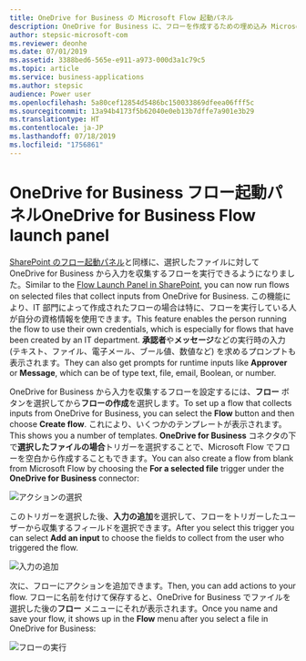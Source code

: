 ```yaml
---
title: OneDrive for Business の Microsoft Flow 起動パネル
description: OneDrive for Business に、フローを作成するための埋め込み Microsoft Flow エクスペリエンスが備わります
author: stepsic-microsoft-com
ms.reviewer: deonhe
ms.date: 07/01/2019
ms.assetid: 3388bed6-565e-e911-a973-000d3a1c79c5
ms.topic: article
ms.service: business-applications
ms.author: stepsic
audience: Power user
ms.openlocfilehash: 5a80cef12854d5486bc150033869dfeea06fff5c
ms.sourcegitcommit: 13a94b4173f5b62040e0eb13b7dffe7a901e3b29
ms.translationtype: HT
ms.contentlocale: ja-JP
ms.lasthandoff: 07/18/2019
ms.locfileid: "1756861"
---
```

# <a name="onedrive-for-business-flow-launch-panel"></a><span data-ttu-id="414e2-103">OneDrive for Business フロー起動パネル</span><span class="sxs-lookup"><span data-stu-id="414e2-103">OneDrive for Business Flow launch panel</span></span>

<span data-ttu-id="414e2-104">[SharePoint のフロー起動パネル](https://flow.microsoft.com/blog/introducing-flow-launch-panel-in-sharepoint-lists-and-libraries/)と同様に、選択したファイルに対して OneDrive for Business から入力を収集するフローを実行できるようになりました。</span><span class="sxs-lookup"><span data-stu-id="414e2-104">Similar to the [Flow Launch Panel in SharePoint](https://flow.microsoft.com/blog/introducing-flow-launch-panel-in-sharepoint-lists-and-libraries/), you can now run flows on selected files that collect inputs from OneDrive for Business.</span></span> <span data-ttu-id="414e2-105">この機能により、IT 部門によって作成されたフローの場合は特に、フローを実行している人が自分の資格情報を使用できます。</span><span class="sxs-lookup"><span data-stu-id="414e2-105">This feature enables the person running the flow to use their own credentials, which is especially for flows that have been created by an IT department.</span></span> <span data-ttu-id="414e2-106">**承認者**や**メッセージ**などの実行時の入力 (テキスト、ファイル、電子メール、ブール値、数値など) を求めるプロンプトも表示されます。</span><span class="sxs-lookup"><span data-stu-id="414e2-106">They can also get prompts for runtime inputs like **Approver** or **Message**, which can be of type text, file, email, Boolean, or number.</span></span>

<span data-ttu-id="414e2-107">OneDrive for Business から入力を収集するフローを設定するには、**フロー** ボタンを選択してから**フローの作成**を選択します。</span><span class="sxs-lookup"><span data-stu-id="414e2-107">To set up a flow that collects inputs from OneDrive for Business, you can select the **Flow** button and then choose **Create flow**.</span></span> <span data-ttu-id="414e2-108">これにより、いくつかのテンプレートが表示されます。</span><span class="sxs-lookup"><span data-stu-id="414e2-108">This shows you a number of templates.</span></span> <span data-ttu-id="414e2-109">**OneDrive for Business** コネクタの下で**選択したファイルの場合**トリガーを選択することで、Microsoft Flow でフローを空白から作成することもできます。</span><span class="sxs-lookup"><span data-stu-id="414e2-109">You can also create a flow from blank from Microsoft Flow by choosing the **For a selected file** trigger under the **OneDrive for Business** connector:</span></span>

![アクションの選択](media/onedrive-selection-1.png)

<span data-ttu-id="414e2-111">このトリガーを選択した後、**入力の追加**を選択して、フローをトリガーしたユーザーから収集するフィールドを選択できます。</span><span class="sxs-lookup"><span data-stu-id="414e2-111">After you select this trigger you can select **Add an input** to choose the fields to collect from the user who triggered the flow.</span></span>

![入力の追加](media/onedrive-selection-2.png)

<span data-ttu-id="414e2-113">次に、フローにアクションを追加できます。</span><span class="sxs-lookup"><span data-stu-id="414e2-113">Then, you can add actions to your flow.</span></span> <span data-ttu-id="414e2-114">フローに名前を付けて保存すると、OneDrive for Business でファイルを選択した後の**フロー** メニューにそれが表示されます。</span><span class="sxs-lookup"><span data-stu-id="414e2-114">Once you name and save your flow, it shows up in the **Flow** menu after you select a file in OneDrive for Business:</span></span>

![フローの実行](media/onedrive-selection-3.png)


